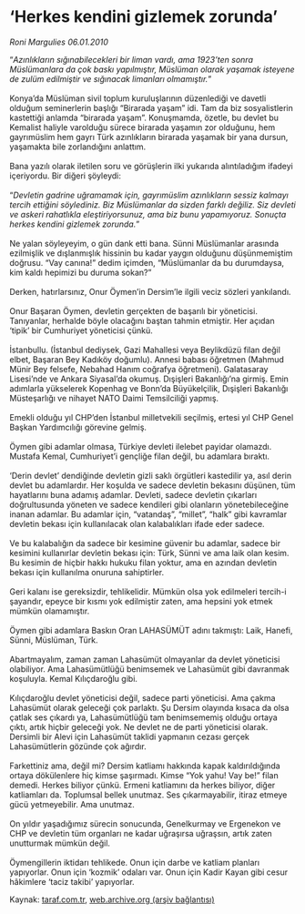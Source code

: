 # ‘Herkes kendini gizlemek zorunda’

*Roni Margulies 06.01.2010*

<div class="yazi">“<i>Azınlıkların sığınabilecekleri bir liman vardı, ama 1923’ten sonra Müslümanlara da çok baskı yapılmıştır, Müslüman olarak yaşamak isteyene de zulüm edilmiştir ve sığınacak limanları olmamıştır.</i>” <br/><br/>Konya’da Müslüman sivil toplum kuruluşlarının düzenlediği ve davetli olduğum seminerlerin başlığı “Birarada yaşam” idi. Tam da biz sosyalistlerin kastettiği anlamda “birarada yaşam”. Konuşmamda, özetle, bu devlet bu Kemalist haliyle varolduğu sürece birarada yaşamın zor olduğunu, hem gayrımüslim hem gayrı Türk azınlıkların birarada yaşamak bir yana dursun, yaşamakta bile zorlandığını anlattım. <br/><br/>Bana yazılı olarak iletilen soru ve görüşlerin ilki yukarıda alıntıladığım ifadeyi içeriyordu. Bir diğeri şöyleydi: <br/><br/>“<i>Devletin gadrine uğramamak için, gayrımüslim azınlıkların sessiz kalmayı tercih ettiğini söylediniz. Biz Müslümanlar da sizden farklı değiliz. Siz devleti ve askeri rahatlıkla eleştiriyorsunuz, ama biz bunu yapamıyoruz. Sonuçta herkes kendini gizlemek zorunda.</i>” <br/><br/>Ne yalan söyleyeyim, o gün dank etti bana. Sünni Müslümanlar arasında ezilmişlik ve dışlanmışlık hissinin bu kadar yaygın olduğunu düşünmemiştim doğrusu. “Vay canına!” dedim içimden, “Müslümanlar da bu durumdaysa, kim kaldı hepimizi bu duruma sokan?” <br/><br/>Derken, hatırlarsınız, Onur Öymen’in Dersim’le ilgili veciz sözleri yankılandı. <br/><br/>Onur Başaran Öymen, devletin gerçekten de başarılı bir yöneticisi. Tanıyanlar, herhalde böyle olacağını baştan tahmin etmiştir. Her açıdan ‘tipik’ bir Cumhuriyet yöneticisi çünkü. <br/><br/>İstanbullu. (İstanbul dediysek, Gazi Mahallesi veya Beylikdüzü filan değil elbet, Başaran Bey Kadıköy doğumlu). Annesi babası öğretmen (Mahmud Münir Bey felsefe, Nebahad Hanım coğrafya öğretmeni). Galatasaray Lisesi’nde ve Ankara Siyasal’da okumuş. Dışişleri Bakanlığı’na girmiş. Emin adımlarla yükselerek Kopenhag ve Bonn’da Büyükelçilik, Dışişleri Bakanlığı Müsteşarlığı ve nihayet NATO Daimi Temsilciliği yapmış. <br/><br/>Emekli olduğu yıl CHP’den İstanbul milletvekili seçilmiş, ertesi yıl CHP Genel Başkan Yardımcılığı görevine gelmiş. <br/><br/>Öymen gibi adamlar olmasa, Türkiye devleti ilelebet payidar olamazdı. Mustafa Kemal, Cumhuriyet’i gençliğe filan değil, bu adamlara bıraktı. <br/><br/>‘Derin devlet’ dendiğinde devletin gizli saklı örgütleri kastedilir ya, asıl derin devlet bu adamlardır. Her koşulda ve sadece devletin bekasını düşünen, tüm hayatlarını buna adamış adamlar. Devleti, sadece devletin çıkarları doğrultusunda yöneten ve sadece kendileri gibi olanların yönetebileceğine inanan adamlar. Bu adamlar için, “vatandaş”, “millet”, “halk” gibi kavramlar devletin bekası için kullanılacak olan kalabalıkları ifade eder sadece. <br/><br/>Ve bu kalabalığın da sadece bir kesimine güvenir bu adamlar, sadece bir kesimini kullanırlar devletin bekası için: Türk, Sünni ve ama laik olan kesim. Bu kesimin de hiçbir hakkı hukuku filan yoktur, ama en azından devletin bekası için kullanılma onuruna sahiptirler. <br/><br/>Geri kalanı ise gereksizdir, tehlikelidir. Mümkün olsa yok edilmeleri tercih-i şayandır, epeyce bir kısmı yok edilmiştir zaten, ama hepsini yok etmek mümkün olamamıştır. <br/><br/>Öymen gibi adamlara Baskın Oran LAHASÜMÜT adını takmıştı: Laik, Hanefi, Sünni, Müslüman, Türk. <br/><br/>Abartmayalım, zaman zaman Lahasümüt olmayanlar da devlet yöneticisi olabiliyor. Ama Lahasümütlüğü benimsemek ve Lahasümüt gibi davranmak koşuluyla. Kemal Kılıçdaroğlu gibi. <br/><br/>Kılıçdaroğlu devlet yöneticisi değil, sadece parti yöneticisi. Ama çakma Lahasümüt olarak geleceği çok parlaktı. Şu Dersim olayında kısaca da olsa çatlak ses çıkardı ya, Lahasümütlüğü tam benimsememiş olduğu ortaya çıktı, artık hiçbir geleceği yok. Ne devlet ne de parti yöneticisi olarak. Dersimli bir Alevi için Lahasümüt taklidi yapmanın cezası gerçek Lahasümütlerin gözünde çok ağırdır. <br/><br/>Farkettiniz ama, değil mi? Dersim katliamı hakkında kapak kaldırıldığında ortaya dökülenlere hiç kimse şaşırmadı. Kimse “Yok yahu! Vay be!” filan demedi. Herkes biliyor çünkü. Ermeni katliamını da herkes biliyor, diğer katliamları da. Toplumsal bellek unutmaz. Ses çıkarmayabilir, itiraz etmeye gücü yetmeyebilir. Ama unutmaz. <br/><br/>On yıldır yaşadığımız sürecin sonucunda, Genelkurmay ve Ergenekon ve CHP ve devletin tüm organları ne kadar uğraşırsa uğraşsın, artık zaten unutturmak mümkün değil. <br/><br/>Öymengillerin iktidarı tehlikede. Onun için darbe ve katliam planları yapıyorlar. Onun için ‘kozmik’ odaları var. Onun için Kadir Kayan gibi cesur hâkimlere ‘taciz takibi’ yapıyorlar.
              </div>

Kaynak: [taraf.com.tr](http://taraf.com.tr:80/makale/9378.htm), [web.archive.org (arşiv bağlantısı)](http://web.archive.org/web/20100322224216/http://taraf.com.tr:80/makale/9378.htm)
